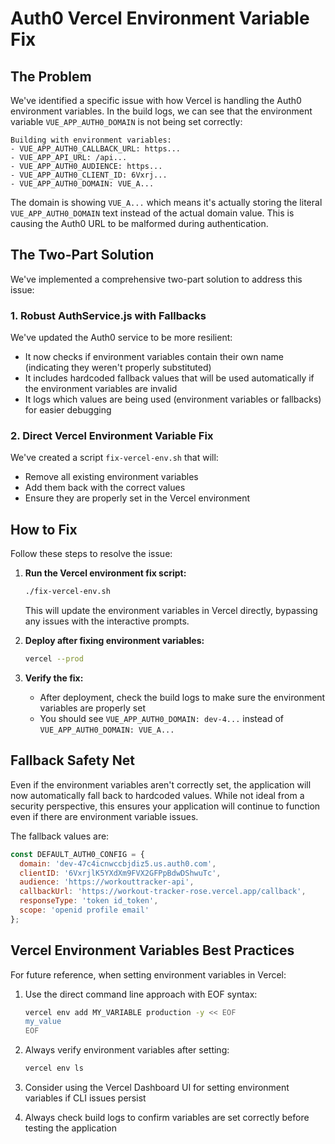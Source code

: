 # Auth0 Vercel Environment Variable Fix

## The Problem

We've identified a specific issue with how Vercel is handling the Auth0 environment variables. In the build logs, we can see that the environment variable `VUE_APP_AUTH0_DOMAIN` is not being set correctly:

```
Building with environment variables:
- VUE_APP_AUTH0_CALLBACK_URL: https...
- VUE_APP_API_URL: /api...
- VUE_APP_AUTH0_AUDIENCE: https...
- VUE_APP_AUTH0_CLIENT_ID: 6Vxrj...
- VUE_APP_AUTH0_DOMAIN: VUE_A...
```

The domain is showing `VUE_A...` which means it's actually storing the literal `VUE_APP_AUTH0_DOMAIN` text instead of the actual domain value. This is causing the Auth0 URL to be malformed during authentication.

## The Two-Part Solution

We've implemented a comprehensive two-part solution to address this issue:

### 1. Robust AuthService.js with Fallbacks

We've updated the Auth0 service to be more resilient:

- It now checks if environment variables contain their own name (indicating they weren't properly substituted)
- It includes hardcoded fallback values that will be used automatically if the environment variables are invalid
- It logs which values are being used (environment variables or fallbacks) for easier debugging

### 2. Direct Vercel Environment Variable Fix

We've created a script `fix-vercel-env.sh` that will:

- Remove all existing environment variables
- Add them back with the correct values
- Ensure they are properly set in the Vercel environment

## How to Fix

Follow these steps to resolve the issue:

1. **Run the Vercel environment fix script:**

   ```bash
   ./fix-vercel-env.sh
   ```

   This will update the environment variables in Vercel directly, bypassing any issues with the interactive prompts.

2. **Deploy after fixing environment variables:**

   ```bash
   vercel --prod
   ```

3. **Verify the fix:**
   - After deployment, check the build logs to make sure the environment variables are properly set
   - You should see `VUE_APP_AUTH0_DOMAIN: dev-4...` instead of `VUE_APP_AUTH0_DOMAIN: VUE_A...`

## Fallback Safety Net

Even if the environment variables aren't correctly set, the application will now automatically fall back to hardcoded values. While not ideal from a security perspective, this ensures your application will continue to function even if there are environment variable issues.

The fallback values are:

```javascript
const DEFAULT_AUTH0_CONFIG = {
  domain: 'dev-47c4icnwccbjdiz5.us.auth0.com',
  clientID: '6VxrjlK5YXdXm9FVX2GFPpBdwDShwuTc',
  audience: 'https://workouttracker-api',
  callbackUrl: 'https://workout-tracker-rose.vercel.app/callback',
  responseType: 'token id_token',
  scope: 'openid profile email'
};
```

## Vercel Environment Variables Best Practices

For future reference, when setting environment variables in Vercel:

1. Use the direct command line approach with EOF syntax:
   ```bash
   vercel env add MY_VARIABLE production -y << EOF
   my_value
   EOF
   ```

2. Always verify environment variables after setting:
   ```bash
   vercel env ls
   ```

3. Consider using the Vercel Dashboard UI for setting environment variables if CLI issues persist

4. Always check build logs to confirm variables are set correctly before testing the application 